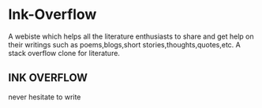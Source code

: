 # Ink-Overflow
A webiste which helps all the literature enthusiasts to share and get help on their writings such as poems,blogs,short stories,thoughts,quotes,etc. A stack overflow clone for literature.





##    INK OVERFLOW
 never hesitate to write



